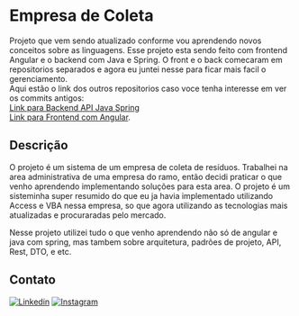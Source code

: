 
# Empresa de Coleta


Projeto que vem sendo atualizado conforme vou aprendendo novos conceitos sobre as linguagens. Esse projeto esta sendo feito com
frontend Angular e o backend com Java e Spring.
O front e o back comecaram em repositorios separados e agora eu juntei nesse para ficar mais facil o gerenciamento.\
Aqui estão o link dos outros repositorios caso voce tenha interesse em ver os commits antigos:\
[Link para Backend API Java Spring](https://github.com/victor-vilar/api-springboot-pa)\
[Link para Frontend com Angular](https://github.com/victor-vilar/api-springboot-frontend-angular-pa).



## Descrição
O projeto é um sistema de um empresa de coleta de resíduos. Trabalhei na area administrativa de uma empresa do ramo, então decidi praticar o que venho aprendendo implementando soluções para esta area. O projeto é um sisteminha super resumido do que eu ja havia implementado utilizando Access e VBA nessa empresa, so que agora utilizando as tecnologias mais atualizadas e procuraradas pelo mercado.

Nesse projeto utilizei tudo o que venho aprendendo não só de angular e java com spring, mas tambem sobre arquitetura, padrões de projeto, API, Rest, DTO, e etc.


## Contato
[![Linkedin](https://img.shields.io/badge/LinkedIn-0077B5?style=for-the-badge&logo=linkedin&logoColor=white)](https://www.linkedin.com/in/victor-vilar01/)
[![Instagram](https://img.shields.io/badge/Instagram-E4405F?style=for-the-badge&logo=instagram&logoColor=white)](https://www.instagram.com/victorvilar01/)
